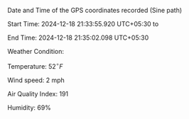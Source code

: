 Date and Time of the GPS coordinates recorded (Sine path) 

Start Time: 2024-12-18 21:33:55.920 UTC+05:30 to

End Time: 2024-12-18 21:35:02.098 UTC+05:30

Weather Condition:

Temperature: $\displaystyle{52}^{\circ}{F}$

Wind speed: 2 mph

Air Quality Index: 191

Humidity: 69%
